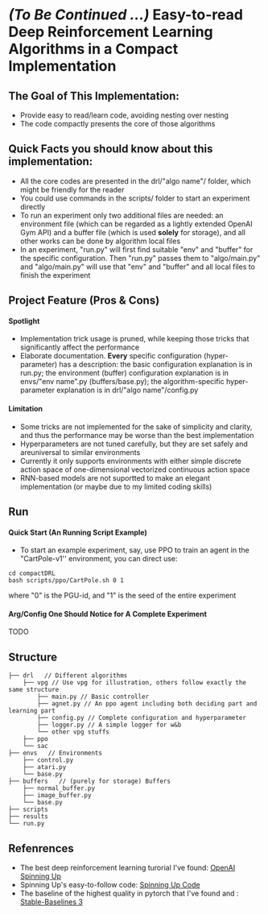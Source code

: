 # *(To Be Continued ...)* Easy-to-read Deep Reinforcement Learning Algorithms in a Compact Implementation


## The Goal of This Implementation:

- Provide easy to read/learn code, avoiding nesting over nesting
- The code compactly presents the core of those algorithms



## Quick Facts you should know about this implementation:

- All the core codes are presented in the drl/"algo name"/ folder, which might be friendly for the reader
- You could use commands in the scripts/ folder to start an experiment directly
- To run an experiment only two additional files are needed: an environment file (which can be regarded as a lightly extended OpenAI Gym API) and a buffer file (which is used **solely** for storage), and all other works can be done by algorithm local files
- In an experiment, "run.py" will first find suitable "env" and "buffer" for the specific configuration. Then "run.py" passes them to "algo/main.py" and "algo/main.py" will use that "env" and "buffer" and all local files to finish the experiment



## Project Feature (Pros & Cons)

#### Spotlight


- Implementation trick usage is pruned, while keeping those tricks that significantly affect the performance
- Elaborate documentation. **Every** specific configuration (hyper-parameter) has a description: the basic configuration explanation is in run.py; the environment (buffer) configuration explanation is in envs/"env name".py (buffers/base.py); the algorithm-specific hyper-parameter explanation is in drl/"algo name"/config.py

#### Limitation


- Some tricks are not implemented for the sake of simplicity and clarity, and thus the performance may be worse than the best implementation
- Hyperparameters are not tuned carefully, but they are set safely and areuniversal to similar environments
- Currently it only supports environments with either simple discrete action space of one-dimensional vectorized continuous action space
- RNN-based models are not suportted to make an elegant implementation (or maybe due to my limited coding skills)


## Run

#### Quick Start (An Running Script Example)


- To start an example experiment, say, use PPO to train an agent in the "CartPole-v1'' environment, you can direct use:

```
cd compactDRL
bash scripts/ppo/CartPole.sh 0 1
```

where "0" is the PGU-id, and "1" is the seed of the entire experiment

#### Arg/Config One Should Notice for A Complete Experiment

TODO



## Structure

    ├── drl   // Different algorithms
        ├── vpg // Use vpg for illustration, others follow exactly the same structure
            ├── main.py // Basic controller
            ├── agnet.py // An ppo agent including both deciding part and learning part
            ├── config.py // Complete configuration and hyperparameter
            ├── logger.py // A simple logger for w&b
            └── other vpg stuffs
        ├── ppo
        └── sac
    ├── envs   // Environments
        ├── control.py
        ├── atari.py
        └── base.py
    ├── buffers   // (purely for storage) Buffers 
        ├── normal_buffer.py
        ├── image_buffer.py
        └── base.py 
    ├── scripts
    ├── results
    └── run.py




## Refenrences

- The best deep reinforcement learning turorial I've found: [OpenAI Spinning Up](https://spinningup.openai.com/en/latest/)
- Spinning Up's easy-to-follow code: [Spinning Up Code](https://github.com/openai/spinningup)
- The baseline of the highest quality in pytorch that I've found and : [Stable-Baselines 3](https://github.com/DLR-RM/stable-baselines3)
